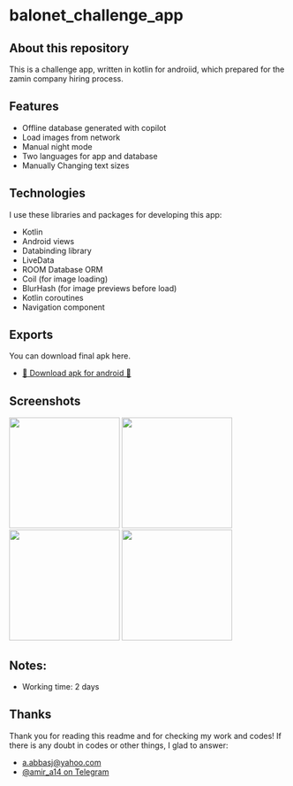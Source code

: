 # balonet_challenge_app

## About this repository

This is a challenge app, written in kotlin for androiid, which prepared for
the zamin company hiring process.

## Features
- Offline database generated with copilot
- Load images from network
- Manual night mode
- Two languages for app and database
- Manually Changing text sizes
  
## Technologies
I use these libraries and packages for developing this app:
- Kotlin
- Android views
- Databinding library
- LiveData
- ROOM Database ORM
- Coil (for image loading)
- BlurHash (for image previews before load)
- Kotlin coroutines
- Navigation component

## Exports

You can download final apk here.

- [🤖 Download apk for android 🤖](https://github.com/amir14a/balonet_challenge_app/releases/latest)

## Screenshots
<a href="https://github.com/user-attachments/assets/0c83e1ee-52e4-454c-902c-528d8aa3dd42"><img src="https://github.com/user-attachments/assets/0c83e1ee-52e4-454c-902c-528d8aa3dd42" width="200" ></a>
<a href="https://github.com/user-attachments/assets/921fba44-b683-4068-a141-d95806ec863a"><img src="https://github.com/user-attachments/assets/921fba44-b683-4068-a141-d95806ec863a" width="200" ></a>
<a href="https://github.com/user-attachments/assets/f1b825ff-8f34-4653-9e65-28fa32c46987"><img src="https://github.com/user-attachments/assets/f1b825ff-8f34-4653-9e65-28fa32c46987" width="200" ></a>
<a href="https://github.com/user-attachments/assets/1b1b25aa-3998-4cbb-a117-0e44fe55260b"><img src="https://github.com/user-attachments/assets/1b1b25aa-3998-4cbb-a117-0e44fe55260b" width="200" ></a>

## Notes:

- Working time: 2 days
  
## Thanks

Thank you for reading this readme and for checking my work and codes! If there is any doubt in codes
or other things, I glad to answer:

- [a.abbasj@yahoo.com](mailto:a.abbasj@yahoo.com)
- [@amir_a14 on Telegram](https://t.me/amir_a14)
